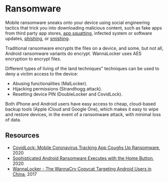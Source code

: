 # Ransomware

Mobile ransomware sneaks onto your device using social engineering tactics that trick you into downloading malicious content, such as fake apps from third party app stores, [app squatting](squatting.md), infected system or software updates, [phishing](../mitre/phishing.md), or [smishing](smishing.md).

Traditional ransomware encrypts the files on a device, and some, but not all, Android ransomware variants do encrypt. WannaLocker uses AES encryption to encrypt files.

Different types of living of the land techniques" techniques can be used to deny a victim access to the device:

* Abusing functionalities (MalLocker).
* Hijacking permissions (Strandhogg attack). 
* Resetting device PIN (DoubleLocker and CovidLock).

Both iPhone and Android users have easy access to cheap, cloud-based backup tools (Apple iCloud and Google One), which makes it easy to wipe and restore devices, in the event of a ransomware attack, with minimal loss of data.

## Resources

* [CovidLock: Mobile Coronavirus Tracking App Coughs Up Ransomware](https://www.domaintools.com/resources/blog/covidlock-mobile-coronavirus-tracking-app-coughs-up-ransomware/), 2020
* [Sophisticated Android Ransomware Executes with the Home Button](https://threatpost.com/android-ransomware-home-button/160001/), 2020
* [WannaLocker - The WannaCry Copycat Targeting Android Users in China](https://www.tripwire.com/state-of-security/wannalocker-wannacry-copycat-targeting-android-users-china), 2017

